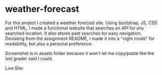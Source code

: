 # weather-forecast
For this project I created a weather forecast site. Using bootstrap, JS, CSS and HTML, I made a functional website that searches an API for any searched location. It also stores past searches for easy navigation. Deviating from the assignment README, I made it into a "night mode" for readability, but also a personal preference.


Screenshot is in assets folder because it won't let me copy/paste like the last grader said I could.

Live Site:

